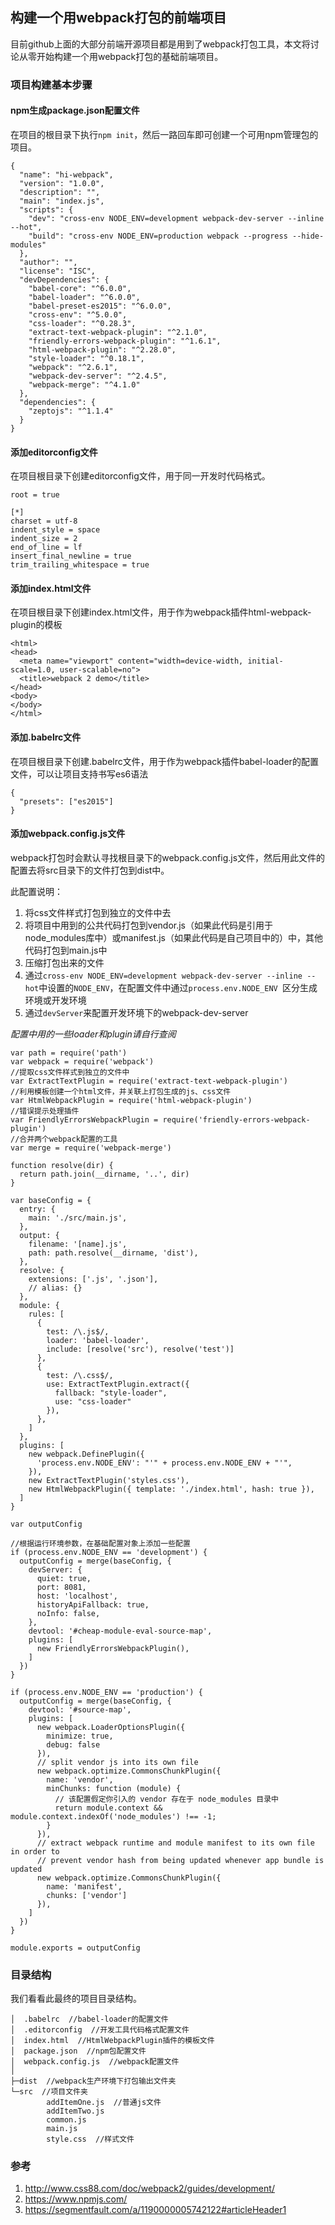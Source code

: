 ## 构建一个用webpack打包的前端项目

目前github上面的大部分前端开源项目都是用到了webpack打包工具，本文将讨论从零开始构建一个用webpack打包的基础前端项目。

### 项目构建基本步骤

#### npm生成package.json配置文件

在项目的根目录下执行`npm init`，然后一路回车即可创建一个可用npm管理包的项目。

```
{
  "name": "hi-webpack",
  "version": "1.0.0",
  "description": "",
  "main": "index.js",
  "scripts": {
    "dev": "cross-env NODE_ENV=development webpack-dev-server --inline --hot",
    "build": "cross-env NODE_ENV=production webpack --progress --hide-modules"
  },
  "author": "",
  "license": "ISC",
  "devDependencies": {
    "babel-core": "^6.0.0",
    "babel-loader": "^6.0.0",
    "babel-preset-es2015": "^6.0.0",
    "cross-env": "^5.0.0",
    "css-loader": "^0.28.3",
    "extract-text-webpack-plugin": "^2.1.0",
    "friendly-errors-webpack-plugin": "^1.6.1",
    "html-webpack-plugin": "^2.28.0",
    "style-loader": "^0.18.1",
    "webpack": "^2.6.1",
    "webpack-dev-server": "^2.4.5",
    "webpack-merge": "^4.1.0"
  },
  "dependencies": {
    "zeptojs": "^1.1.4"
  }
}
```

#### 添加editorconfig文件

在项目根目录下创建editorconfig文件，用于同一开发时代码格式。

```
root = true

[*]
charset = utf-8
indent_style = space
indent_size = 2
end_of_line = lf
insert_final_newline = true
trim_trailing_whitespace = true
```

#### 添加index.html文件

在项目根目录下创建index.html文件，用于作为webpack插件html-webpack-plugin的模板

```
<html>
<head>
  <meta name="viewport" content="width=device-width, initial-scale=1.0, user-scalable=no">
  <title>webpack 2 demo</title>
</head>
<body>
</body>
</html>
```

#### 添加.babelrc文件

在项目根目录下创建.babelrc文件，用于作为webpack插件babel-loader的配置文件，可以让项目支持书写es6语法

```
{
  "presets": ["es2015"]
}
```

#### 添加webpack.config.js文件

webpack打包时会默认寻找根目录下的webpack.config.js文件，然后用此文件的配置去将src目录下的文件打包到dist中。

此配置说明：
1. 将css文件样式打包到独立的文件中去
2. 将项目中用到的公共代码打包到vendor.js（如果此代码是引用于node_modules库中）或manifest.js（如果此代码是自己项目中的）中，其他代码打包到main.js中
3. 压缩打包出来的文件
4. 通过`cross-env NODE_ENV=development webpack-dev-server --inline --hot`中设置的`NODE_ENV`，在配置文件中通过`process.env.NODE_ENV `区分生成环境或开发环境
5. 通过`devServer`来配置开发环境下的webpack-dev-server

*配置中用的一些loader和plugin请自行查阅*

```
var path = require('path')
var webpack = require('webpack')
//提取css文件样式到独立的文件中
var ExtractTextPlugin = require('extract-text-webpack-plugin')
//利用模板创建一个html文件，并关联上打包生成的js、css文件
var HtmlWebpackPlugin = require('html-webpack-plugin')
//错误提示处理插件
var FriendlyErrorsWebpackPlugin = require('friendly-errors-webpack-plugin')
//合并两个webpack配置的工具
var merge = require('webpack-merge')

function resolve(dir) {
  return path.join(__dirname, '..', dir)
}

var baseConfig = {
  entry: {
    main: './src/main.js',
  },
  output: {
    filename: '[name].js',
    path: path.resolve(__dirname, 'dist'),
  },
  resolve: {
    extensions: ['.js', '.json'],
    // alias: {}
  },
  module: {
    rules: [
      {
        test: /\.js$/,
        loader: 'babel-loader',
        include: [resolve('src'), resolve('test')]
      },
      {
        test: /\.css$/,
        use: ExtractTextPlugin.extract({
          fallback: "style-loader",
          use: "css-loader"
        }),
      },
    ]
  },
  plugins: [
    new webpack.DefinePlugin({
      'process.env.NODE_ENV': "'" + process.env.NODE_ENV + "'",
    }),
    new ExtractTextPlugin('styles.css'),
    new HtmlWebpackPlugin({ template: './index.html', hash: true }),
  ]
}

var outputConfig

//根据运行环境参数，在基础配置对象上添加一些配置
if (process.env.NODE_ENV == 'development') {
  outputConfig = merge(baseConfig, {
    devServer: {
      quiet: true,
      port: 8081,
      host: 'localhost',
      historyApiFallback: true,
      noInfo: false,
    },
    devtool: '#cheap-module-eval-source-map',
    plugins: [
      new FriendlyErrorsWebpackPlugin(),
    ]
  })
}

if (process.env.NODE_ENV == 'production') {
  outputConfig = merge(baseConfig, {
    devtool: '#source-map',
    plugins: [
      new webpack.LoaderOptionsPlugin({
        minimize: true,
        debug: false
      }),
      // split vendor js into its own file
      new webpack.optimize.CommonsChunkPlugin({
        name: 'vendor',
        minChunks: function (module) {
          // 该配置假定你引入的 vendor 存在于 node_modules 目录中
          return module.context && module.context.indexOf('node_modules') !== -1;
        }
      }),
      // extract webpack runtime and module manifest to its own file in order to
      // prevent vendor hash from being updated whenever app bundle is updated
      new webpack.optimize.CommonsChunkPlugin({
        name: 'manifest',
        chunks: ['vendor']
      }),
    ]
  })
}

module.exports = outputConfig
```


### 目录结构

我们看看此最终的项目目录结构。

```
│  .babelrc  //babel-loader的配置文件
│  .editorconfig  //开发工具代码格式配置文件
│  index.html  //HtmlWebpackPlugin插件的模板文件
│  package.json  //npm包配置文件
│  webpack.config.js  //webpack配置文件
│
├─dist  //webpack生产环境下打包输出文件夹
└─src  //项目文件夹
        addItemOne.js  //普通js文件
        addItemTwo.js
        common.js
        main.js
        style.css  //样式文件
```

### 参考

1. <http://www.css88.com/doc/webpack2/guides/development/>
2. <https://www.npmjs.com/>
3. <https://segmentfault.com/a/1190000005742122#articleHeader1>
